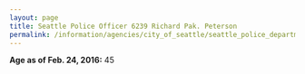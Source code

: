 ```yaml
---
layout: page
title: Seattle Police Officer 6239 Richard Pak. Peterson
permalink: /information/agencies/city_of_seattle/seattle_police_department/copbook/6239/
---
```


**Age as of Feb. 24, 2016:** 45
